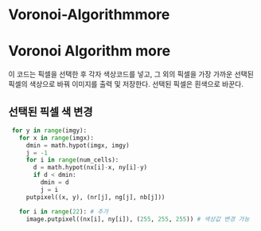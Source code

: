 # Voronoi-Algorithmmore
# Voronoi Algorithm more
 이 코드는 픽셀을 선택한 후 각자 색상코드를 넣고, 그 외의 픽셀을 가장 가까운 선택된 픽셀의 색상으로 바꿔 이미지를 출력 및 저장한다. 선택된 픽셀은 흰색으로 바꾼다.

 ## 선택된 픽셀 색 변경
 ```python
  for y in range(imgy):
    for x in range(imgx):
      dmin = math.hypot(imgx, imgy)
      j = -1
      for i in range(num_cells):
        d = math.hypot(nx[i]-x, ny[i]-y)
        if d < dmin:
          dmin = d
          j = i
      putpixel((x, y), (nr[j], ng[j], nb[j]))

    for i in range(22): # 추가
      image.putpixel((nx[i], ny[i]), (255, 255, 255)) # 색상값 변경 가능
```
